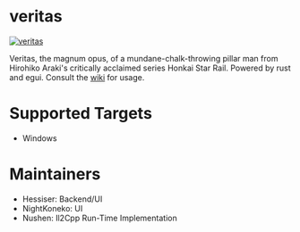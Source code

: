# veritas
[![veritas](https://img.shields.io/badge/veritas-Discord-%235865F2.svg)](https://discord.gg/Y9kSnPk95H)

Veritas, the magnum opus, of a mundane-chalk-throwing pillar man from Hirohiko Araki's critically acclaimed series Honkai Star Rail. Powered by rust and egui. Consult the [wiki](https://github.com/hessiser/veritas/wiki) for usage.

# Supported Targets
- Windows

# Maintainers
- Hessiser: Backend/UI
- NightKoneko: UI
- Nushen: Il2Cpp Run-Time Implementation
